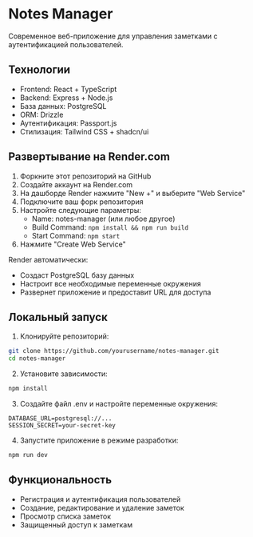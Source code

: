 # Notes Manager

Современное веб-приложение для управления заметками с аутентификацией пользователей.

## Технологии

- Frontend: React + TypeScript
- Backend: Express + Node.js
- База данных: PostgreSQL
- ORM: Drizzle
- Аутентификация: Passport.js
- Стилизация: Tailwind CSS + shadcn/ui

## Развертывание на Render.com

1. Форкните этот репозиторий на GitHub
2. Создайте аккаунт на Render.com
3. На дашборде Render нажмите "New +" и выберите "Web Service"
4. Подключите ваш форк репозитория
5. Настройте следующие параметры:
   - Name: notes-manager (или любое другое)
   - Build Command: `npm install && npm run build`
   - Start Command: `npm start`
6. Нажмите "Create Web Service"

Render автоматически:
- Создаст PostgreSQL базу данных
- Настроит все необходимые переменные окружения
- Развернет приложение и предоставит URL для доступа

## Локальный запуск

1. Клонируйте репозиторий:
```bash
git clone https://github.com/yourusername/notes-manager.git
cd notes-manager
```

2. Установите зависимости:
```bash
npm install
```

3. Создайте файл .env и настройте переменные окружения:
```
DATABASE_URL=postgresql://...
SESSION_SECRET=your-secret-key
```

4. Запустите приложение в режиме разработки:
```bash
npm run dev
```

## Функциональность

- Регистрация и аутентификация пользователей
- Создание, редактирование и удаление заметок
- Просмотр списка заметок
- Защищенный доступ к заметкам